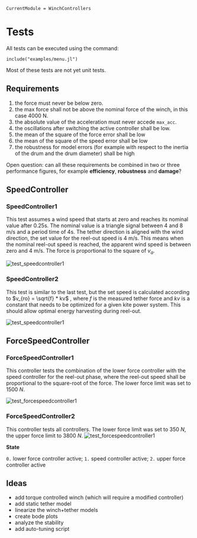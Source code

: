 ```@meta
CurrentModule = WinchControllers
```

# Tests
All tests can be executed using the command:
```
include("examples/menu.jl")
```
Most of these tests are not yet unit tests.

## Requirements
1. the force must never be below zero.
2. the max force shall not be above the nominal force of the winch, in this case 4000 N.
3. the absolute value of the acceleration must never accede `max_acc`.
3. the oscillations after switching the active controller shall be low.
4. the mean of the square of the force error shall be low
5. the mean of the square of the speed error shall be low
6. the robustness for model errors (for example with respect to the inertia of the drum and the drum diameter) 
   shall be high

Open question: can all these requirements be combined in two or three performance figures, for
example **efficiency**, **robustness** and **damage**?

## SpeedController

### SpeedController1
This test assumes a wind speed that starts at zero and reaches its nominal value after 0.25s. The nominal
value is a triangle signal between 4 and 8 m/s and a period time of 4s. The tether direction is aligned with the 
wind direction, the set value for the reel-out speed is 4 m/s. This means when the nominal reel-out speed is reached,
the apparent wind speed is between zero and 4 m/s. The force is proportional to the square of $v_a$.

![test_speedcontroller1](assets/test_speedcontroller1.png)

### SpeedController2
This test is similar to the last test, but the set speed is calculated according to 
$v_{ro} = \sqrt{f} * kv$ , 
where $f$ is the measured tether force and $kv$ is a constant that needs to be optimized for a given kite power system. This should allow optimal energy harvesting during reel-out.

![test_speedcontroller1](assets/test_speedcontroller2.png)

## ForceSpeedController
### ForceSpeedController1
This controller tests the combination of the lower force controller with the speed controller for the reel-out phase,
where the reel-out speed shall be proportional to the square-root of the force. The lower force limit was set to
$1500~N$.

![test_forcespeedcontroller1](assets/test_forcespeed_1.png)

### ForceSpeedController2
This controller tests all controllers. The lower force limit was set to $350~N$, the upper force limit to $3800~N$.
![test_forcespeedcontroller1](assets/test_forcespeed_2.png)

**State**

`0.` lower force controller active; `1.` speed controller active;  `2.` upper force controller active  

## Ideas
- add torque controlled winch (which will require a modified controller)
- add static tether model
- linearize the winch+tether models
- create bode plots
- analyze the stability
- add auto-tuning script
